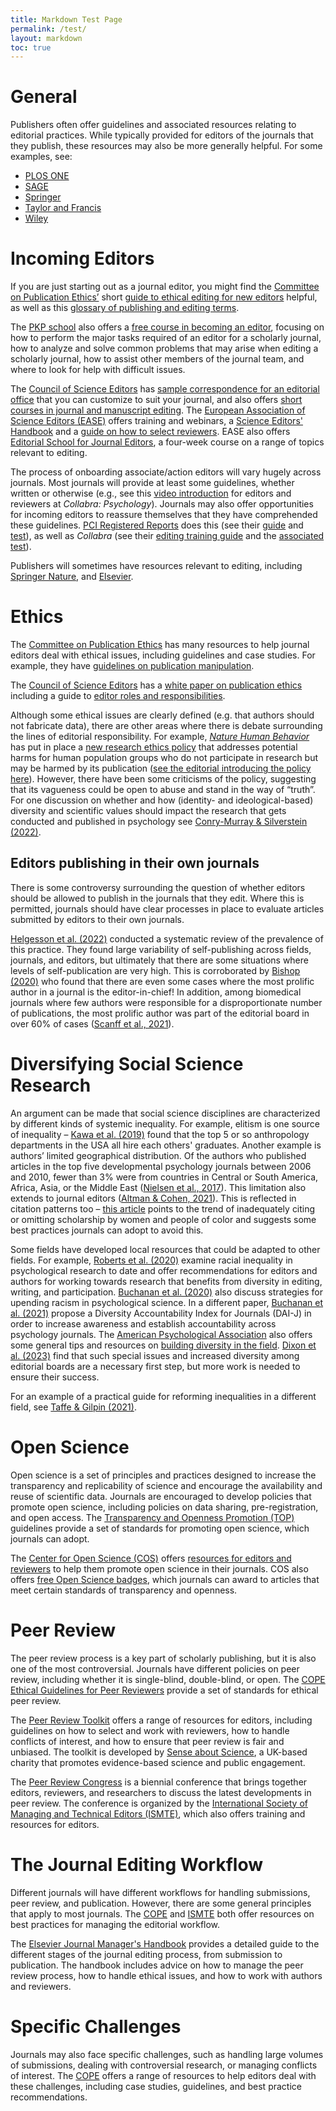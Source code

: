 ```yaml
---
title: Markdown Test Page
permalink: /test/
layout: markdown
toc: true
---
```


# General

Publishers often offer guidelines and associated resources relating to editorial practices. While typically provided for editors of the journals that they publish, these resources may also be more generally helpful. For some examples, see:

- [PLOS ONE](https://journals.plos.org/plosone/s/resources-for-editors)
- [SAGE](https://us.sagepub.com/en-us/nam/resources-journal-authors-and-editors)
- [Springer](https://www.springer.com/gp/authors-editors/editors)
- [Taylor and Francis](https://editorresources.taylorandfrancis.com/)
- [Wiley](https://authorservices.wiley.com/editors/index.html)

# Incoming Editors

If you are just starting out as a journal editor, you might find the [Committee on Publication Ethics’](https://publicationethics.org/) short [guide to ethical editing for new editors](https://publicationethics.org/resources/guidelines-new/short-guide-ethical-editing-new-editors) helpful, as well as this [glossary of publishing and editing terms](https://www.pauldudenhefer.net/glossary-of-publishing-and-editing-terms).

The [PKP school](https://pkpschool.sfu.ca/about/) also offers a [free course in becoming an editor](https://pkpschool.sfu.ca/courses/becoming-an-editor/), focusing on how to perform the major tasks required of an editor for a scholarly journal, how to analyze and solve common problems that may arise when editing a scholarly journal, how to assist other members of the journal team, and where to look for help with difficult issues.

The [Council of Science Editors](https://www.councilscienceeditors.org/) has [sample correspondence for an editorial office](https://www.councilscienceeditors.org/resource-library/editorial-policies/sample-correspondence-for-an-editorial-office/) that you can customize to suit your journal, and also offers [short courses in journal and manuscript editing](https://www.councilscienceeditors.org/resource-library/cse-short-course-descriptions/). The [European Association of Science Editors (EASE)](https://ease.org.uk/) offers training and webinars, a [Science Editors' Handbook](https://ease.org.uk/publications/science-editors-handbook/) and a [guide on how to select reviewers](https://ease.org.uk/communities/peer-review-committee/peer-review-toolkit/how-to-select-reviewers/). EASE also offers [Editorial School for Journal Editors](https://ease.org.uk/ease-events/training/editorial-school-for-journal-editors/), a four-week course on a range of topics relevant to editing.

The process of onboarding associate/action editors will vary hugely across journals. Most journals will provide at least some guidelines, whether written or otherwise (e.g., see this [video introduction](https://www.youtube.com/watch?v=3eTA2YkzqFc) for editors and reviewers at *Collabra: Psychology*). Journals may also offer opportunities for incoming editors to reassure themselves that they have comprehended these guidelines. [PCI Registered Reports](https://rr.peercommunityin.org/about/about) does this (see their [guide](https://rr.peercommunityin.org/help/guide_for_recommenders#h_177144648851613645297185) and [test](https://docs.google.com/forms/d/e/1FAIpQLSdoEQ3cfWdDmRixeq8oGUoTN-bVtcdOtriOVDveDMg3bULAeQ/viewform)), as well as *Collabra* (see their [editing training guide](https://docs.google.com/presentation/d/1zzEItmrMQpA3stKTL2X4Sl1XFCq6Qbi1uTYEwHb6-zE/edit#slide=id.g1acac551868_0_119) and the [associated test](https://docs.google.com/forms/d/e/1FAIpQLSc73GmDVYXZOHCewcm17KA_IKNHaXmgK-LT29SEeUCoQjoJXA/viewform)).

Publishers will sometimes have resources relevant to editing, including [Springer Nature](https://www.springernature.com/gp/editors/editor-courses), and [Elsevier](https://researcheracademy.elsevier.com/editor-essentials/editor-essentials).

# Ethics

The [Committee on Publication Ethics](https://publicationethics.org/) has many resources to help journal editors deal with ethical issues, including guidelines and case studies. For example, they have [guidelines on publication manipulation](https://publicationethics.org/files/Systematic_manipulation_of_the_publication_process.pdf).

The [Council of Science Editors](https://www.councilscienceeditors.org/) has a [white paper on publication ethics](https://www.councilscienceeditors.org/resource-library/editorial-policies/white-paper-on-publication-ethics/) including a guide to [editor roles and responsibilities](https://www.councilscienceeditors.org/resource-library/editorial-policies/white-paper-on-publication-ethics/2-1-editor-roles-and-responsibilities/).

Although some ethical issues are clearly defined (e.g. that authors should not fabricate data), there are other areas where there is debate surrounding the lines of editorial responsibility. For example, [*Nature Human Behavior*](https://www.nature.com/nathumbehav/) has put in place a [new research ethics policy](https://www.nature.com/nature-portfolio/editorial-policies/ethics-and-biosecurity) that addresses potential harms for human population groups who do not participate in research but may be harmed by its publication ([see the editorial introducing the policy here](https://www.nature.com/articles/s41562-022-01443-2)). However, there have been some criticisms of the policy, suggesting that its vagueness could be open to abuse and stand in the way of “truth”. For one discussion on whether and how (identity- and ideological-based) diversity and scientific values should impact the research that gets conducted and published in psychology see [Conry-Murray & Silverstein (2022)](https://doi.org/10.31234/osf.io/cskg2).

## Editors publishing in their own journals

There is some controversy surrounding the question of whether editors should be allowed to publish in the journals that they edit. Where this is permitted, journals should have clear processes in place to evaluate articles submitted by editors to their own journals.

[Helgesson et al. (2022)](https://doi.org/10.1002/leap.1449) conducted a systematic review of the prevalence of this practice. They found large variability of self-publishing across fields, journals, and editors, but ultimately that there are some situations where levels of self-publication are very high. This is corroborated by [Bishop (2020)](http://deevybee.blogspot.com/2020/08/pepiops-prolific-editors-who-publish-in.html) who found that there are even some cases where the most prolific author in a journal is the editor-in-chief! In addition, among biomedical journals where few authors were responsible for a disproportionate number of publications, the most prolific author was part of the editorial board in over 60% of cases ([Scanff et al., 2021](https://doi.org/10.1371/journal.pbio.3001525)).

# Diversifying Social Science Research

An argument can be made that social science disciplines are characterized by different kinds of systemic inequality. For example, elitism is one source of inequality – [Kawa et al. (2019)](https://doi.org/10.1111/aman.13158) found that the top 5 or so anthropology departments in the USA all hire each others' graduates. Another example is authors’ limited geographical distribution. Of the authors who published articles in the top five developmental psychology journals between 2006 and 2010, fewer than 3% were from countries in Central or South America, Africa, Asia, or the Middle East ([Nielsen et al., 2017](https://doi-org.libezproxy2.syr.edu/10.1016/j.jecp.2017.04.017)). This limitation also extends to journal editors ([Altman & Cohen, 2021](http://www.doi.org/10.31235/osf.io/4nq97)). This is reflected in citation patterns too – [this article](https://www.insidehighered.com/advice/2021/08/27/entrenched-inequity-not-appropriately-citing-scholarship-women-and-people-color) points to the trend of inadequately citing or omitting scholarship by women and people of color and suggests some best practices journals can adopt to avoid this.

Some fields have developed local resources that could be adapted to other fields. For example, [Roberts et al. (2020)](https://doi.org/10.1177/1745691620927709) examine racial inequality in psychological research to date and offer recommendations for editors and authors for working towards research that benefits from diversity in editing, writing, and participation. [Buchanan et al. (2020)](https://doi.org/10.31234/osf.io/6nk4x) also discuss strategies for upending racism in psychological science. In a different paper, [Buchanan et al. (2021)](https://doi.org/10.31234/osf.io/zp9em) propose a Diversity Accountability Index for Journals (DAI-J) in order to increase awareness and establish accountability across psychology journals. The [American Psychological Association](https://www.apa.org/) also offers some general tips and resources on [building diversity in the field](https://www.apa.org/about/apa/equity-diversity-inclusion/publications/editorial-board-members). [Dixon et al. (2023)](https://doi.org/10.31234/osf.io/5me2z) find that such special issues and increased diversity among editorial boards are a necessary first step, but more work is needed to ensure their success.

For an example of a practical guide for reforming inequalities in a different field, see [Taffe & Gilpin (2021)](https://doi.org/10.1152/ajpendo.00330.2020).

# Open Science

Open science is a set of principles and practices designed to increase the transparency and replicability of science and encourage the availability and reuse of scientific data. Journals are encouraged to develop policies that promote open science, including policies on data sharing, pre-registration, and open access. The [Transparency and Openness Promotion (TOP)](https://www.cos.io/initiatives/top-guidelines) guidelines provide a set of standards for promoting open science, which journals can adopt.

The [Center for Open Science (COS)](https://www.cos.io/) offers [resources for editors and reviewers](https://www.cos.io/editors-and-reviewers) to help them promote open science in their journals. COS also offers [free Open Science badges](https://www.cos.io/initiatives/badges), which journals can award to articles that meet certain standards of transparency and openness.

# Peer Review

The peer review process is a key part of scholarly publishing, but it is also one of the most controversial. Journals have different policies on peer review, including whether it is single-blind, double-blind, or open. The [COPE Ethical Guidelines for Peer Reviewers](https://publicationethics.org/resources/guidelines-new/cope-ethical-guidelines-peer-reviewers) provide a set of standards for ethical peer review.

The [Peer Review Toolkit](https://peerreview.ac.uk/) offers a range of resources for editors, including guidelines on how to select and work with reviewers, how to handle conflicts of interest, and how to ensure that peer review is fair and unbiased. The toolkit is developed by [Sense about Science](https://www.senseaboutscience.org/), a UK-based charity that promotes evidence-based science and public engagement.

The [Peer Review Congress](https://peerreviewcongress.org/) is a biennial conference that brings together editors, reviewers, and researchers to discuss the latest developments in peer review. The conference is organized by the [International Society of Managing and Technical Editors (ISMTE)](https://www.ismte.org/), which also offers training and resources for editors.

# The Journal Editing Workflow

Different journals will have different workflows for handling submissions, peer review, and publication. However, there are some general principles that apply to most journals. The [COPE](https://publicationethics.org/) and [ISMTE](https://www.ismte.org/) both offer resources on best practices for managing the editorial workflow.

The [Elsevier Journal Manager's Handbook](https://www.elsevier.com/editors/journal-managers-handbook) provides a detailed guide to the different stages of the journal editing process, from submission to publication. The handbook includes advice on how to manage the peer review process, how to handle ethical issues, and how to work with authors and reviewers.

# Specific Challenges

Journals may also face specific challenges, such as handling large volumes of submissions, dealing with controversial research, or managing conflicts of interest. The [COPE](https://publicationethics.org/) offers a range of resources to help editors deal with these challenges, including case studies, guidelines, and best practice recommendations.